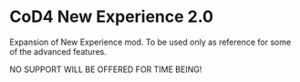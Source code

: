 # CoD4 New Experience 2.0
Expansion of New Experience mod. To be used only as reference for some of the advanced features.

NO SUPPORT WILL BE OFFERED FOR TIME BEING!
